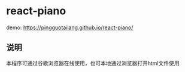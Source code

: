 # react-piano
demo: https://pingguotailang.github.io/react-piano/
## 说明
本程序可通过谷歌浏览器在线使用，也可本地通过浏览器打开html文件使用
